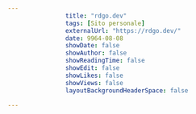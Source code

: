 ---
                title: "rdgo.dev"
                tags: [Sito personale]
                externalUrl: "https://rdgo.dev/"
                date: 9964-08-08
                showDate: false
                showAuthor: false
                showReadingTime: false
                showEdit: false
                showLikes: false
                showViews: false
                layoutBackgroundHeaderSpace: false
                ---

